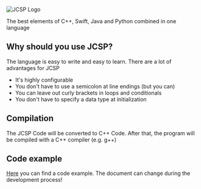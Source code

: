![JCSP Logo](http://filmsofpyramix.bplaced.de/Soft/jcsp_logo_512.png)

The best elements of C++, Swift, Java and Python combined in one language

## Why should you use JCSP?
The language is easy to write and easy to learn. There are a lot of advantages for JCSP
* It's highly configurable
* You don't have to use a semicolon at line endings (but you can)
* You can leave out curly brackets in loops and conditionals
* You don't have to specify a data type at initialization

## Compilation
The JCSP Code will be converted to C++ Code. After that, the program will be compiled with a C++ compiler (e.g. g++)

## Code example
[Here](examples/Main.jcsp) you can find a code example. The document can change during the development process!
